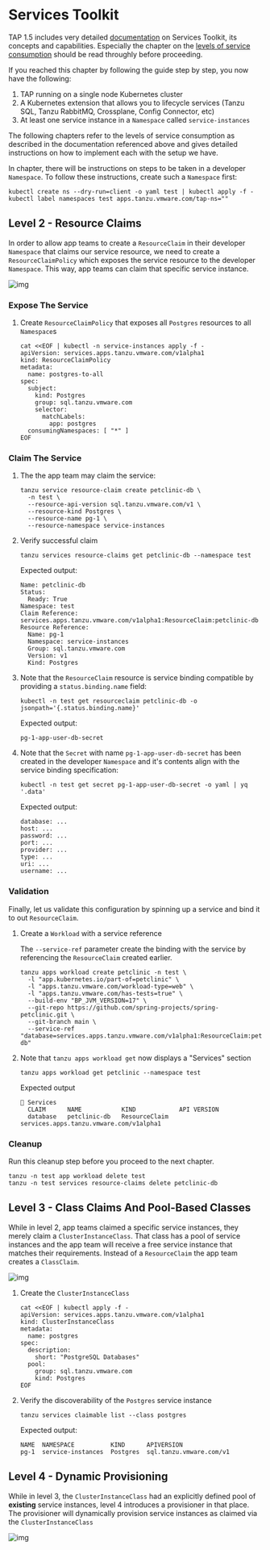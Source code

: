 # Services Toolkit

TAP 1.5 includes very detailed [documentation](https://docs.vmware.com/en/VMware-Tanzu-Application-Platform/1.5/tap/services-toolkit-about.html) on Services Toolkit, its concepts and capabilities. Especially the chapter on the [levels of service consumption](https://docs.vmware.com/en/VMware-Tanzu-Application-Platform/1.5/tap/services-toolkit-concepts-service-consumption.html) should be read throughly before proceeding.

If you reached this chapter by following the guide step by step, you now have the following:

1. TAP running on a single node Kubernetes cluster
2. A Kubernetes extension that allows you to lifecycle services (Tanzu SQL, Tanzu RabbitMQ, Crossplane, Config Connector, etc)
3. At least one service instance in a `Namespace` called `service-instances`

The following chapters refer to the levels of service consumption as described in the documentation referenced above and gives detailed instructions on how to implement each with the setup we have.

In chapter, there will be instructions on steps to be taken in a developer `Namespace`. To follow these instructions, create such a `Namespace` first:

```
kubectl create ns --dry-run=client -o yaml test | kubectl apply -f -
kubectl label namespaces test apps.tanzu.vmware.com/tap-ns=""
```

## Level 2 - Resource Claims

In order to allow app teams to create a `ResourceClaim` in their developer `Namespace` that claims our service resource, we need to create a `ResourceClaimPolicy` which exposes the service resource to the developer `Namespace`. This way, app teams can claim that specific service instance.

![img](https://docs.vmware.com/en/VMware-Tanzu-Application-Platform/1.5/tap/Images/images-stk-4-levels-2.png)

### Expose The Service

1. Create `ResourceClaimPolicy` that exposes all `Postgres` resources to all `Namespace`s 

    ```
    cat <<EOF | kubectl -n service-instances apply -f -
    apiVersion: services.apps.tanzu.vmware.com/v1alpha1
    kind: ResourceClaimPolicy
    metadata:
      name: postgres-to-all
    spec:
      subject:
        kind: Postgres
        group: sql.tanzu.vmware.com
        selector:
          matchLabels:
            app: postgres
      consumingNamespaces: [ "*" ]
    EOF
    ```

### Claim The Service

1. The the app team may claim the service:

    ```
    tanzu service resource-claim create petclinic-db \
      -n test \
      --resource-api-version sql.tanzu.vmware.com/v1 \
      --resource-kind Postgres \
      --resource-name pg-1 \
      --resource-namespace service-instances
    ```

2. Verify successful claim

    ```
    tanzu services resource-claims get petclinic-db --namespace test
    ```
    Expected output:
    ```
    Name: petclinic-db
    Status:
      Ready: True
    Namespace: test
    Claim Reference: services.apps.tanzu.vmware.com/v1alpha1:ResourceClaim:petclinic-db
    Resource Reference:
      Name: pg-1
      Namespace: service-instances
      Group: sql.tanzu.vmware.com
      Version: v1
      Kind: Postgres
    ```

3. Note that the `ResourceClaim` resource is service binding compatible by providing a `status.binding.name` field:

    ```
    kubectl -n test get resourceclaim petclinic-db -o jsonpath='{.status.binding.name}'
    ```

    Expected output:
    ```
    pg-1-app-user-db-secret
    ```

4. Note that the `Secret` with name `pg-1-app-user-db-secret` has been created in the developer `Namespace` and it's contents align with the service binding specification:

    ```
    kubectl -n test get secret pg-1-app-user-db-secret -o yaml | yq '.data'
    ```
    Expected output:
    ```
    database: ...
    host: ...
    password: ...
    port: ...
    provider: ...
    type: ...
    uri: ...
    username: ...
    ```
  
### Validation

Finally, let us validate this configuration by spinning up a service and bind it to out `ResourceClaim`. 

1. Create a `Workload` with a service reference

    The `--service-ref` parameter create the binding with the service by referencing the `ResourceClaim` created earlier.

    ```
    tanzu apps workload create petclinic -n test \
      -l "app.kubernetes.io/part-of=petclinic" \
      -l "apps.tanzu.vmware.com/workload-type=web" \
      -l "apps.tanzu.vmware.com/has-tests=true" \
      --build-env "BP_JVM_VERSION=17" \
      --git-repo https://github.com/spring-projects/spring-petclinic.git \
      --git-branch main \
      --service-ref "database=services.apps.tanzu.vmware.com/v1alpha1:ResourceClaim:petclinic-db"
    ```

2. Note that `tanzu apps workload get` now displays a "Services" section

    ```
    tanzu apps workload get petclinic --namespace test
    ```
    Expected output
    ```
    🔁 Services
      CLAIM      NAME           KIND            API VERSION
      database   petclinic-db   ResourceClaim   services.apps.tanzu.vmware.com/v1alpha1
    ```

### Cleanup

Run this cleanup step before you proceed to the next chapter.

```
tanzu -n test app workload delete test
tanzu -n test services resource-claims delete petclinic-db
```

## Level 3 - Class Claims And Pool-Based Classes

While in level 2, app teams claimed a specific service instances, they merely claim a `ClusterInstanceClass`. That class has a pool of service instances and the app team will receive a free service instance that matches their requirements. Instead of a `ResourceClaim` the app team creates a `ClassClaim`.

![img](https://docs.vmware.com/en/VMware-Tanzu-Application-Platform/1.5/tap/Images/images-stk-4-levels-3.png)

1. Create the `ClusterInstanceClass`

    ```
    cat <<EOF | kubectl apply -f -
    apiVersion: services.apps.tanzu.vmware.com/v1alpha1
    kind: ClusterInstanceClass
    metadata:
      name: postgres
    spec:
      description:
        short: "PostgreSQL Databases"
      pool:
        group: sql.tanzu.vmware.com
        kind: Postgres
    EOF
    ```

2. Verify the discoverability of the `Postgres` service instance

    ```
    tanzu services claimable list --class postgres
    ```
    Expected output:
    ```
    NAME  NAMESPACE          KIND      APIVERSION
    pg-1  service-instances  Postgres  sql.tanzu.vmware.com/v1
    ```



## Level 4 - Dynamic Provisioning

While in level 3, the `ClusterInstanceClass` had an explicitly defined pool of **existing** service instances, level 4 introduces a provisioner in that place. The provisioner will dynamically provision service instances as claimed via the `ClusterInstanceClass`

![img](https://docs.vmware.com/en/VMware-Tanzu-Application-Platform/1.5/tap/Images/images-stk-4-levels-4.png)